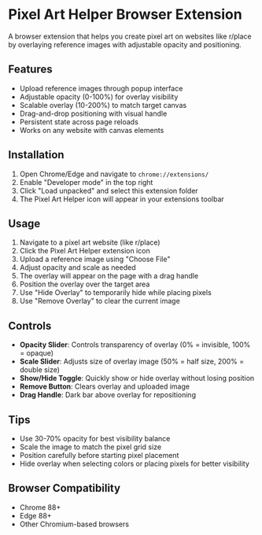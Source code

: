 # Pixel Art Helper Browser Extension

A browser extension that helps you create pixel art on websites like r/place by overlaying reference images with adjustable opacity and positioning.

## Features

- Upload reference images through popup interface
- Adjustable opacity (0-100%) for overlay visibility
- Scalable overlay (10-200%) to match target canvas
- Drag-and-drop positioning with visual handle
- Persistent state across page reloads
- Works on any website with canvas elements

## Installation

1. Open Chrome/Edge and navigate to `chrome://extensions/`
2. Enable "Developer mode" in the top right
3. Click "Load unpacked" and select this extension folder
4. The Pixel Art Helper icon will appear in your extensions toolbar

## Usage

1. Navigate to a pixel art website (like r/place)
2. Click the Pixel Art Helper extension icon
3. Upload a reference image using "Choose File"
4. Adjust opacity and scale as needed
5. The overlay will appear on the page with a drag handle
6. Position the overlay over the target area
7. Use "Hide Overlay" to temporarily hide while placing pixels
8. Use "Remove Overlay" to clear the current image

## Controls

- **Opacity Slider**: Controls transparency of overlay (0% = invisible, 100% = opaque)
- **Scale Slider**: Adjusts size of overlay image (50% = half size, 200% = double size)
- **Show/Hide Toggle**: Quickly show or hide overlay without losing position
- **Remove Button**: Clears overlay and uploaded image
- **Drag Handle**: Dark bar above overlay for repositioning

## Tips

- Use 30-70% opacity for best visibility balance
- Scale the image to match the pixel grid size
- Position carefully before starting pixel placement
- Hide overlay when selecting colors or placing pixels for better visibility

## Browser Compatibility

- Chrome 88+
- Edge 88+
- Other Chromium-based browsers